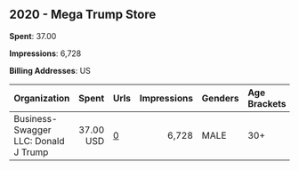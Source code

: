 ## 2020 - Mega Trump Store 
**Spent**: 37.00

**Impressions**: 6,728

**Billing Addresses**: US

|Organization|Spent|Urls|Impressions|Genders|Age Brackets|Country Codes|
|:---|---:|:---|---:|:---|:---|:---|
|Business-Swagger  LLC: Donald J Trump|37.00 USD|[0](https://www.snap.com/political-ads/asset/4419889bf9fd26f5ab22a0dc2869e14b3adb309ed866dd7e7dc50b41ae5e1ee1?mediaType=jpeg)|6,728|MALE|30+|united states|
